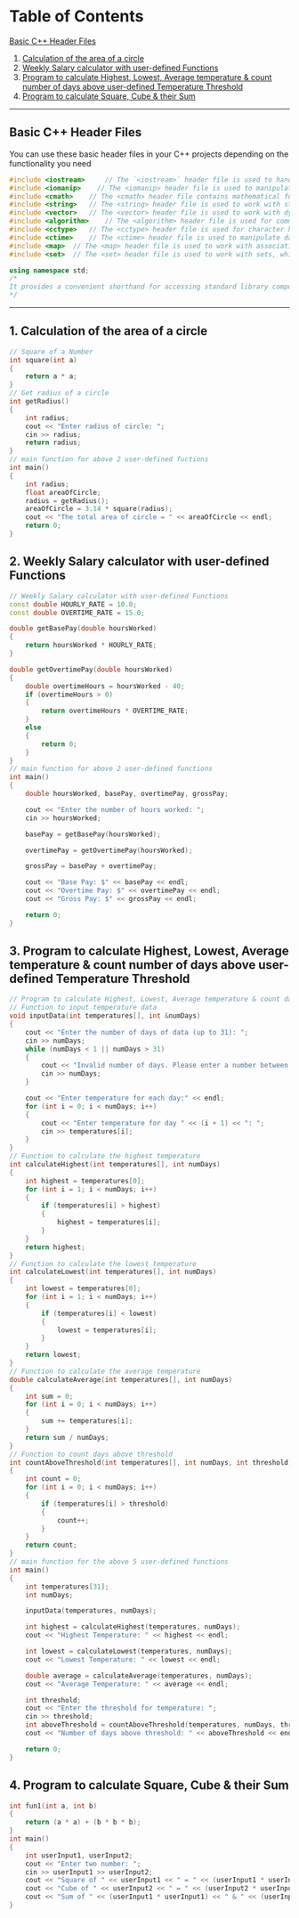 # Table of Contents

[Basic C++ Header Files](#basic-c-header-files)

1. [Calculation of the area of a circle](#1-calculation-of-the-area-of-a-circle)
2. [Weekly Salary calculator with user-defined Functions](#2-weekly-salary-calculator-with-user-defined-functions)
3. [Program to calculate Highest, Lowest, Average temperature & count number of days above user-defined Temperature Threshold](#3-program-to-calculate-highest-lowest-average-temperature--count-number-of-days-above-user-defined-temperature-threshold)
4. [Program to calculate Square, Cube & their Sum](#4-program-to-calculate-square-cube--their-sum)

---

## Basic C++ Header Files

You can use these basic header files in your C++ projects depending on the functionality you need

```cpp
#include <iostream>     // The `<iostream>` header file is used to handle input and output operations in C++
#include <iomanip>    // The <iomanip> header file is used to manipulate the input/output format
#include <cmath>    // The <cmath> header file contains mathematical functions
#include <string>   // The <string> header file is used to work with strings in C++
#include <vector>   // The <vector> header file is used to work with dynamic arrays
#include <algorithm>    // The <algorithm> header file is used for common algorithms like sorting, searching, etc.
#include <cctype>   // The <cctype> header file is used for character handling functions
#include <ctime>    // The <ctime> header file is used to manipulate date and time
#include <map>  // The <map> header file is used to work with associative arrays (maps)
#include <set>  // The <set> header file is used to work with sets, which store unique elements

using namespace std;
/*
It provides a convenient shorthand for accessing standard library components. You are essentially telling the compiler to assume that names within the std namespace are being referenced. This means that you no longer need to qualify these names with the std:: prefix
*/
```

---

## 1. Calculation of the area of a circle

```cpp
// Square of a Number
int square(int a)
{
    return a * a;
}
// Get radius of a circle
int getRadius()
{
    int radius;
    cout << "Enter radius of circle: ";
    cin >> radius;
    return radius;
}
// main function for above 2 user-defined fuctions
int main()
{
    int radius;
    float areaOfCircle;
    radius = getRadius();
    areaOfCircle = 3.14 * square(radius);
    cout << "The total area of circle = " << areaOfCircle << endl;
    return 0;
}
```

## 2. Weekly Salary calculator with user-defined Functions

```cpp
// Weekly Salary calculator with user-defined Functions
const double HOURLY_RATE = 10.0;
const double OVERTIME_RATE = 15.0;

double getBasePay(double hoursWorked)
{
    return hoursWorked * HOURLY_RATE;
}

double getOvertimePay(double hoursWorked)
{
    double overtimeHours = hoursWorked - 40;
    if (overtimeHours > 0)
    {
        return overtimeHours * OVERTIME_RATE;
    }
    else
    {
        return 0;
    }
}
// main function for above 2 user-defined functions
int main()
{
    double hoursWorked, basePay, overtimePay, grossPay;

    cout << "Enter the number of hours worked: ";
    cin >> hoursWorked;

    basePay = getBasePay(hoursWorked);

    overtimePay = getOvertimePay(hoursWorked);

    grossPay = basePay + overtimePay;

    cout << "Base Pay: $" << basePay << endl;
    cout << "Overtime Pay: $" << overtimePay << endl;
    cout << "Gross Pay: $" << grossPay << endl;

    return 0;
}
```

## 3. Program to calculate Highest, Lowest, Average temperature & count number of days above user-defined Temperature Threshold

```cpp
// Program to calculate Highest, Lowest, Average temperature & count days above user defined Threshold
// Function to input temperature data
void inputData(int temperatures[], int &numDays)
{
    cout << "Enter the number of days of data (up to 31): ";
    cin >> numDays;
    while (numDays < 1 || numDays > 31)
    {
        cout << "Invalid number of days. Please enter a number between 1 and 31: ";
        cin >> numDays;
    }

    cout << "Enter temperature for each day:" << endl;
    for (int i = 0; i < numDays; i++)
    {
        cout << "Enter temperature for day " << (i + 1) << ": ";
        cin >> temperatures[i];
    }
}
// Function to calculate the highest temperature
int calculateHighest(int temperatures[], int numDays)
{
    int highest = temperatures[0];
    for (int i = 1; i < numDays; i++)
    {
        if (temperatures[i] > highest)
        {
            highest = temperatures[i];
        }
    }
    return highest;
}
// Function to calculate the lowest temperature
int calculateLowest(int temperatures[], int numDays)
{
    int lowest = temperatures[0];
    for (int i = 1; i < numDays; i++)
    {
        if (temperatures[i] < lowest)
        {
            lowest = temperatures[i];
        }
    }
    return lowest;
}
// Function to calculate the average temperature
double calculateAverage(int temperatures[], int numDays)
{
    int sum = 0;
    for (int i = 0; i < numDays; i++)
    {
        sum += temperatures[i];
    }
    return sum / numDays;
}
// Function to count days above threshold
int countAboveThreshold(int temperatures[], int numDays, int threshold)
{
    int count = 0;
    for (int i = 0; i < numDays; i++)
    {
        if (temperatures[i] > threshold)
        {
            count++;
        }
    }
    return count;
}
// main function for the above 5 user-defined functions
int main()
{
    int temperatures[31];
    int numDays;

    inputData(temperatures, numDays);

    int highest = calculateHighest(temperatures, numDays);
    cout << "Highest Temperature: " << highest << endl;

    int lowest = calculateLowest(temperatures, numDays);
    cout << "Lowest Temperature: " << lowest << endl;

    double average = calculateAverage(temperatures, numDays);
    cout << "Average Temperature: " << average << endl;

    int threshold;
    cout << "Enter the threshold for temperature: ";
    cin >> threshold;
    int aboveThreshold = countAboveThreshold(temperatures, numDays, threshold);
    cout << "Number of days above threshold: " << aboveThreshold << endl;

    return 0;
}
```

## 4. Program to calculate Square, Cube & their Sum

```cpp
int fun1(int a, int b)
{
    return (a * a) + (b * b * b);
}
int main()
{
    int userInput1, userInput2;
    cout << "Enter two number: ";
    cin >> userInput1 >> userInput2;
    cout << "Square of " << userInput1 << " = " << (userInput1 * userInput1) << endl;
    cout << "Cube of " << userInput2 << " = " << (userInput2 * userInput2 * userInput2) << endl;
    cout << "Sum of " << (userInput1 * userInput1) << " & " << (userInput2 * userInput2 * userInput2) << " = " << fun1(userInput1, userInput2) << endl;
}
```